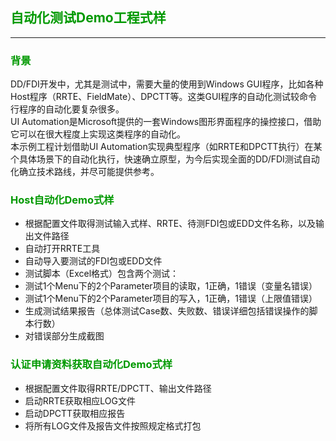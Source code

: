 ## <font color=#009900>自动化测试Demo工程式样</font>  

---
### <font color=#009900>背景</font>   
DD/FDI开发中，尤其是测试中，需要大量的使用到Windows GUI程序，比如各种Host程序（RRTE、FieldMate）、DPCTT等。这类GUI程序的自动化测试较命令行程序的自动化要复杂很多。  
UI Automation是Microsoft提供的一套Windows图形界面程序的操控接口，借助它可以在很大程度上实现这类程序的自动化。  
本示例工程计划借助UI Automation实现典型程序（如RRTE和DPCTT执行）在某个具体场景下的自动化执行，快速确立原型，为今后实现全面的DD/FDI测试自动化确立技术路线，并尽可能提供参考。  

### <font color=#009900>Host自动化Demo式样</font>   
- 根据配置文件取得测试输入式样、RRTE、待测FDI包或EDD文件名称，以及输出文件路径    
- 自动打开RRTE工具  
- 自动导入要测试的FDI包或EDD文件  
- 测试脚本（Excel格式）包含两个测试：  
 - 测试1个Menu下的2个Parameter项目的读取，1正确，1错误（变量名错误）   
 - 测试1个Menu下的2个Parameter项目的写入，1正确，1错误（上限值错误）  
- 生成测试结果报告（总体测试Case数、失败数、错误详细包括错误操作的脚本行数）  
- 对错误部分生成截图  

### <font color=#009900>认证申请资料获取自动化Demo式样</font>    
- 根据配置文件取得RRTE/DPCTT、输出文件路径    
- 启动RRTE获取相应LOG文件  
- 启动DPCTT获取相应报告  
- 将所有LOG文件及报告文件按照规定格式打包   
